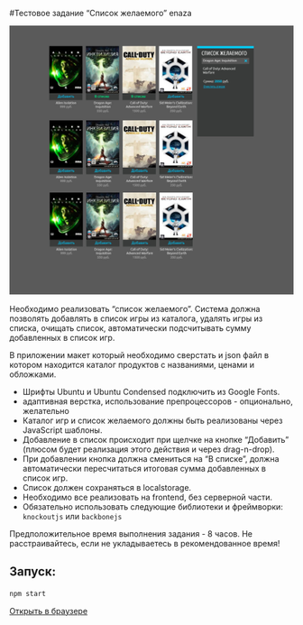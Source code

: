 #Тестовое задание “Список желаемого” enaza

![Макет](wishlist.jpg)

Необходимо реализовать “список желаемого”. 
Система должна позволять добавлять в список игры из каталога, 
удалять игры из списка, 
очищать список, 
автоматически подсчитывать сумму добавленных в список игр.

В приложении макет который необходимо сверстать и json файл в котором находится каталог продуктов с названиями, 
ценами и обложками.

* Шрифты Ubuntu и Ubuntu Condensed подключить из Google Fonts.
* адаптивная верстка, использование препроцессоров - опционально, желательно
* Каталог игр и список желаемого должны быть реализованы через JavaScript шаблоны. 
* Добавление в список происходит при щелчке на кнопке “Добавить” (плюсом будет реализация этого действия и через drag-n-drop). 
* При добавлении кнопка должна смениться на “В списке”, должна автоматически пересчитаться итоговая сумма добавленных в список игр. 
* Список должен сохраняться в localstorage. 
* Необходимо все реализовать на frontend, без серверной части.
* Обязательно использовать следующие библиотеки и фреймворки: `knockoutjs` или `backbonejs`

Предположительное время выполнения задания - 8 часов.
Не расстраивайтесь, если не укладываетесь в рекомендованное время!

## Запуск:
```bash
npm start
```
[Открыть в браузере](http://localhost:8080/)
